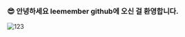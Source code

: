 <br>

### 😎 안녕하세요 <b>leemember github</b>에 오신 걸 환영합니다.

![123](https://user-images.githubusercontent.com/71499150/107917122-c4b12800-6faa-11eb-957f-2a25adc9ea72.gif)
